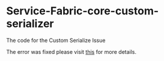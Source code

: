 # Service-Fabric-core-custom-serializer
The code for the Custom Serialize Issue

The error was fixed please visit [this](https://github.com/JamesNK/Newtonsoft.Json/issues/1808) for more details.
